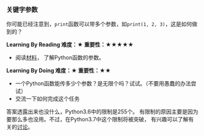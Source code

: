 ### 关键字参数

你可能已经注意到，`print`函数可以带多个参数，如`print(1, 2, 3)`，这是如何做到的？

**Learning By Reading 难度：★ 重要性：★★★★★**

- 阅读[材料](http://www.cnblogs.com/bingabcd/p/6671368.html)，
了解Python函数的参数。

**Learning By Doing 难度：★ 重要性：★★**

- 一个Python函数能传多少个参数？是无限个吗？试试。（不要用愚蠢的办法尝试）
- 交流一下如何完成这个任务

答案透露出来也没什么，Python3.6中的限制是255个。
有限制的原因主要是因为要那么多也没用。不过，在Python3.7中这个限制将被突破，
有兴趣可以了解有关的[讨论](https://bugs.python.org/issue12844)。
